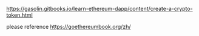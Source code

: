 https://gasolin.gitbooks.io/learn-ethereum-dapp/content/create-a-crypto-token.html

please reference https://goethereumbook.org/zh/